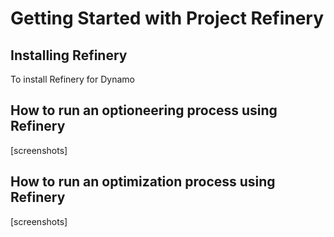 # Getting Started with Project Refinery

## Installing Refinery
To install Refinery for Dynamo  

## How to run an optioneering process using Refinery
[screenshots]

## How to run an optimization process using Refinery
[screenshots]
